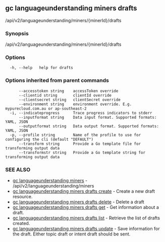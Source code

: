 ## gc languageunderstanding miners drafts

/api/v2/languageunderstanding/miners/{minerId}/drafts

### Synopsis

/api/v2/languageunderstanding/miners/{minerId}/drafts

### Options

```
  -h, --help   help for drafts
```

### Options inherited from parent commands

```
      --accesstoken string    accessToken override
      --clientid string       clientId override
      --clientsecret string   clientSecret override
      --environment string    environment override. E.g. mypurecloud.com.au or ap-southeast-2
  -i, --indicateprogress      Trace progress indicators to stderr
      --inputformat string    Data input format. Supported formats: YAML, JSON
      --outputformat string   Data output format. Supported formats: YAML, JSON
  -p, --profile string        Name of the profile to use for configuring the cli (default "DEFAULT")
      --transform string      Provide a Go template file for transforming output data
      --transformstr string   Provide a Go template string for transforming output data
```

### SEE ALSO

* [gc languageunderstanding miners](gc_languageunderstanding_miners.html)	 - /api/v2/languageunderstanding/miners
* [gc languageunderstanding miners drafts create](gc_languageunderstanding_miners_drafts_create.html)	 - Create a new draft resource.
* [gc languageunderstanding miners drafts delete](gc_languageunderstanding_miners_drafts_delete.html)	 - Delete a draft
* [gc languageunderstanding miners drafts get](gc_languageunderstanding_miners_drafts_get.html)	 - Get information about a draft.
* [gc languageunderstanding miners drafts list](gc_languageunderstanding_miners_drafts_list.html)	 - Retrieve the list of drafts created.
* [gc languageunderstanding miners drafts update](gc_languageunderstanding_miners_drafts_update.html)	 - Save information for the draft. Either topic draft or intent draft should be sent.


